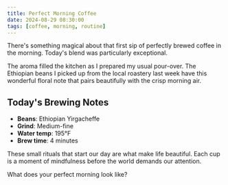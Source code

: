 ```yaml
---
title: Perfect Morning Coffee
date: 2024-08-29 08:30:00
tags: [coffee, morning, routine]
---
```


There's something magical about that first sip of perfectly brewed coffee in the morning. Today's blend was particularly exceptional.

The aroma filled the kitchen as I prepared my usual pour-over. The Ethiopian beans I picked up from the local roastery last week have this wonderful floral note that pairs beautifully with the crisp morning air.

## Today's Brewing Notes

- **Beans**: Ethiopian Yirgacheffe
- **Grind**: Medium-fine
- **Water temp**: 195°F
- **Brew time**: 4 minutes

These small rituals that start our day are what make life beautiful. Each cup is a moment of mindfulness before the world demands our attention.

What does your perfect morning look like?
